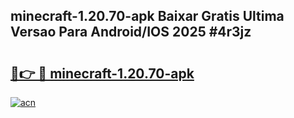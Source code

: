 ## minecraft-1.20.70-apk Baixar Gratis Ultima Versao Para Android/IOS 2025 #4r3jz

# <h2><a href="https://ainizakaria.my?title=minecraft-1.20.70-apk&ref=20M">🔗👉 🔴 minecraft-1.20.70-apk</a></h2>

[![acn](https://github.com/user-attachments/assets/0f9c940e-d8b0-45ae-aac7-cd30a18b3e1c)](https://ainizakaria.my?title=minecraft-1.20.70-apk&ref=20M)

